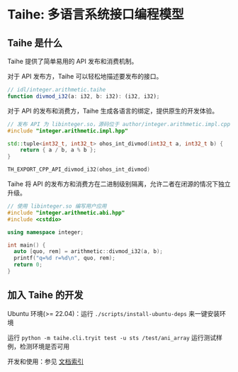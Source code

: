 # Taihe: 多语言系统接口编程模型

## Taihe 是什么

Taihe 提供了简单易用的 API 发布和消费机制。

对于 API 发布方，Taihe 可以轻松地描述要发布的接口。
```ts
// idl/integer.arithmetic.taihe
function divmod_i32(a: i32, b: i32): (i32, i32);
```

对于 API 的发布和消费方，Taihe 生成各语言的绑定，提供原生的开发体验。
```c++
// 发布 API 为 libinteger.so，源码位于 author/integer.arithmetic.impl.cpp
#include "integer.arithmetic.impl.hpp"

std::tuple<int32_t, int32_t> ohos_int_divmod(int32_t a, int32_t b) {
    return { a / b, a % b };
}

TH_EXPORT_CPP_API_divmod_i32(ohos_int_divmod)
```

Taihe 将 API 的发布方和消费方在二进制级别隔离，允许二者在闭源的情况下独立升级。
```c++
// 使用 libinteger.so 编写用户应用
#include "integer.arithmetic.abi.hpp"
#include <cstdio>

using namespace integer;

int main() {
  auto [quo, rem] = arithmetic::divmod_i32(a, b);
  printf("q=%d r=%d\n", quo, rem);
  return 0;
}
```

## 加入 Taihe 的开发

Ubuntu 环境(>= 22.04)：运行 `./scripts/install-ubuntu-deps` 来一键安装环境

运行 `python -m taihe.cli.tryit test -u sts /test/ani_array` 运行测试样例，检测环境是否可用

开发和使用：参见 [文档索引](./docs/README.md)

